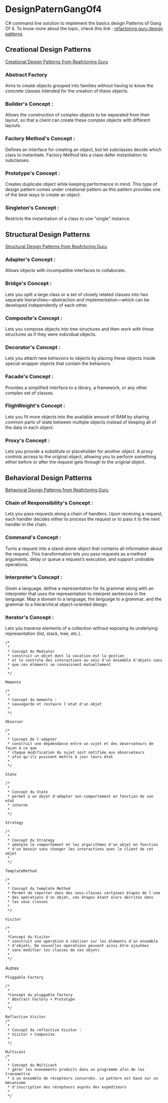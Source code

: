 # DesignPaternGangOf4
C# command line solution to implement the basics design Patterns of Gang Of 4.
To know more about the topic, check this link : 
[refactoring guru design patterns](https://refactoring.guru/design-patterns)

## Creational Design Patterns
[Creational Design Patterns from Reafctoring Guru](https://refactoring.guru/design-patterns/creational-patterns)

### Abstract Factory 
Aims to create objects grouped into families without having to know the concrete classes intended for the creation of these objects.
   
### Builder's Concept :
Allows the construction of complex objects to be separated from their layout, so that a client can create these complex objects with different layouts.

### Factory Method's Concept :
Defines an interface for creating an object, but let subclasses decide which class to instantiate. Factory Method lets a class defer instantiation to subclasses.

### Prototype's Concept :
Creates duplicate object while keeping performance in mind. This type of design pattern comes under creational pattern as this pattern provides one of the best ways to create an object.

### Singleton's Concept :
Restricts the instantiation of a class to one "single" instance.

## Structural Design Patterns
[Structural Design Patterns from Reafctoring Guru](https://refactoring.guru/design-patterns/structural-patterns)

### Adapter's Concept : 
Allows objects with incompatible interfaces to collaborate.

### Bridge's Concept :
Lets you split a large class or a set of closely related classes into two separate hierarchies—abstraction and implementation—which can be developed independently of each other.

### Composite's Concept :
Lets you compose objects into tree structures and then work with these structures as if they were individual objects.

### Decorator's Concept :
Lets you attach new behaviors to objects by placing these objects inside special wrapper objects that contain the behaviors.


### Facade's Concept :
Provides a simplified interface to a library, a framework, or any other complex set of classes.

### FlighWeight's Concept :
Lets you fit more objects into the available amount of RAM by sharing common parts of state between multiple objects instead of keeping all of the data in each object.

### Proxy's Concept :
Lets you provide a substitute or placeholder for another object. A proxy controls access to the original object, allowing you to perform something either before or after the request gets through to the original object.

## Behavioral Design Patterns
[Behavioral Design Patterns from Reafctoring Guru](https://refactoring.guru/design-patterns/behavioral-patterns)

### Chain of Responsibility's Concept :
Lets you pass requests along a chain of handlers. Upon receiving a request, each handler decides either to process the request or to pass it to the next handler in the chain.

### Command's Concept :
Turns a request into a stand-alone object that contains all information about the request. 
This transformation lets you pass requests as a method arguments, delay or queue a request’s execution, and support undoable operations.

### Interpreter's Concept :	 
Given a language, define a representation for its grammar along with an interpreter that uses the representation to interpret sentences in the language.
Map a domain to a language, the language to a grammar, and the grammar to a hierarchical object-oriented design.

### Iterator's Concept :	 
Lets you traverse elements of a collection without exposing its underlying representation (list, stack, tree, etc.).

    /*
     *
     * Concept du Mediator
     * construit un objet dont la vocation est la gestion
     * et le controle des interactions au sein d'un ensemble d'objets sans
     * que ces éléments se connaissent mutuellement
     * 
     */

    Memento

    /*
     *
     * Concept du memento :
     * sauvegarde et restaure l'etat d'un objet
     * 
     */

    Observer

    /*
     *
     * Concept de l'adapter
     * construit une dépdendance entre un sujet et des observateurs de façon à ce que
     * chaque modification du sujet soit notifiée aux observateurs
     * afin qu'ils puissent mettre à jour leurs état
     * 
     */

    State

    /*
     *
     * Concept du State
     * permet a un objet d'adapter son comportement en fonction de son etat
     * interne
     * 
     */

    Strategy

    /*
     *
     * Concept du Strategy
     * adatpte le comportement et les algorithmes d'un objet en fonction
     * d'un besoin sans changer les interactions avec le client de cet objet
     * 
     */

    TemplateMethod

    /*
     *
     * Concept du template Method
     * Permet de reporter dans des sous-classes certaines étapes de l'une
     * des opérations d'un objet, ces étapes étant alors décrites dans
     * les sous classes
     * 
     */

    Visitor

    /*
     *
     *Concept du Visitor
     * construit une opération à réaliser sur les éléments d'un ensemble
     * d'objets. De nouvelles opérations peuvent ainsi être ajoutées
     * sans modifier les classes de ces objets
     * 
     */

Autres

    Pluggable Factory

    /*
     *
     *Concept du pluggable Factory
     * Abstract Factory + Prototype
     * 
     */

    Reflective Visitor
    /*
     *
     * Concept du reflective Visitor :
     * Visitor + Composite
     * 
     */

    Multicast
    /*
     *
     * Concept du Multicast
     * gérer les évènements produits dans un programme afin de les transmettre
     * à un ensemble de récepteurs concernés. Le pattern est basé sur un mécanisme
     * d'inscription des récepteurs auprès des expéditeurs
     * 
     */